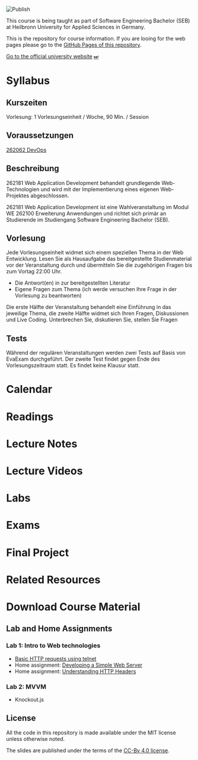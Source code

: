 ![Publish](https://github.com/aheil/hhn-webdev/workflows/Publish/badge.svg?branch=main)

This course is being taught as part of Software Engineering Bachelor (SEB) at Heilbronn University for Applied Sciences in Germany.

This is the repository for course information. If you are looing for the web pages please go to the [GitHub Pages of this repository](https://aheil.github.io/hhn-webdev/).

[Go to the official university website](https://www.hs-heilbronn.de/webdev) [⏭](https://www.hs-heilbronn.de/webdev)

# Syllabus

## Kurszeiten

Vorlesung: 1 Vorlesungseinheit / Woche, 90 Min. / Session

## Voraussetzungen 

[262062 DevOps](https://hs-heilbronn.de/devops)

## Beschreibung 

262181 Web Application Development behandelt grundlegende Web-Technologien und wird mit der Implementierung eines eigenen Web-Projektes abgeschlossen.

262181 Web Application Development ist eine Wahlveranstaltung im Modul WE 262100 Erweiterung Anwendungen und richtet sich primär an Studierende im Studiengang Software Engineering Bachelor (SEB).

## Vorlesung

Jede Vorlesungseinheit widmet sich einem speziellen Thema in der Web Entwicklung. Lesen Sie als Hausaufgabe das bereitgestellte Studienmaterial vor der Veranstaltung durch und übermitteln Sie die zugehörigen Fragen bis zum Vortag 22:00 Uhr.

* Die Antwort(en) in zur bereitgestellten Literatur 
* Eigene Fragen zum Thema (ich werde versuchen Ihre Frage in der Vorlesung zu beantworten)

Die erste Hälfte der Veranstaltung behandelt eine Einführung in das jeweilige Thema, die zweite Hälfte widmet sich Ihren Fragen, Diskussionen und Live Coding. Unterbrechen Sie, diskutieren Sie, stellen Sie Fragen

## Tests  

Während der regulären Veranstaltungen werden zwei Tests auf Basis von EvaExam durchgeführt. Der zweite Test findet gegen Ende des Vorlesungszeitraum statt. Es findet keine Klausur statt.



# Calendar
# Readings 
# Lecture Notes 
# Lecture Videos 
# Labs 
# Exams 
# Final Project 
# Related Resources 
# Download Course Material 

## Lab and Home Assignments 

### Lab 1: Intro to Web technologies 
* [Basic HTTP requests using telnet](labs/01_basic_http/telnet.md)
* Home assignment: [Developing a Simple Web Server](labs/01_basic_http/simplewebserver.md)
* Home assignment: [Understanding HTTP Headers]((labs/01_basic_http/headers.md))

### Lab 2: MVVM

* Knockout.js 

## License

All the code in this repository is made available under the MIT license unless otherwise noted.

The slides are published under the terms of the [CC-By 4.0 license](https://creativecommons.org/licenses/by/4.0/).


